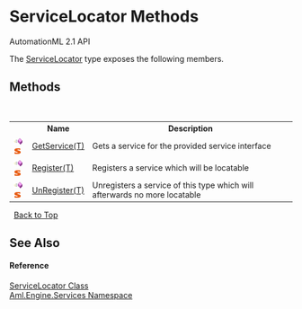 # ServiceLocator Methods
AutomationML 2.1 API 

The <a href="T_Aml_Engine_Services_ServiceLocator">ServiceLocator</a> type exposes the following members.


## Methods
&nbsp;<table><tr><th></th><th>Name</th><th>Description</th></tr><tr><td>![Public method](media/pubmethod.gif "Public method")![Static member](media/static.gif "Static member")</td><td><a href="M_Aml_Engine_Services_ServiceLocator_GetService__1">GetService(T)</a></td><td>
Gets a service for the provided service interface</td></tr><tr><td>![Public method](media/pubmethod.gif "Public method")![Static member](media/static.gif "Static member")</td><td><a href="M_Aml_Engine_Services_ServiceLocator_Register__1">Register(T)</a></td><td>
Registers a service which will be locatable</td></tr><tr><td>![Public method](media/pubmethod.gif "Public method")![Static member](media/static.gif "Static member")</td><td><a href="M_Aml_Engine_Services_ServiceLocator_UnRegister__1">UnRegister(T)</a></td><td>
Unregisters a service of this type which will afterwards no more locatable</td></tr></table>&nbsp;
<a href="#servicelocator-methods">Back to Top</a>

## See Also


#### Reference
<a href="T_Aml_Engine_Services_ServiceLocator">ServiceLocator Class</a><br /><a href="N_Aml_Engine_Services">Aml.Engine.Services Namespace</a><br />